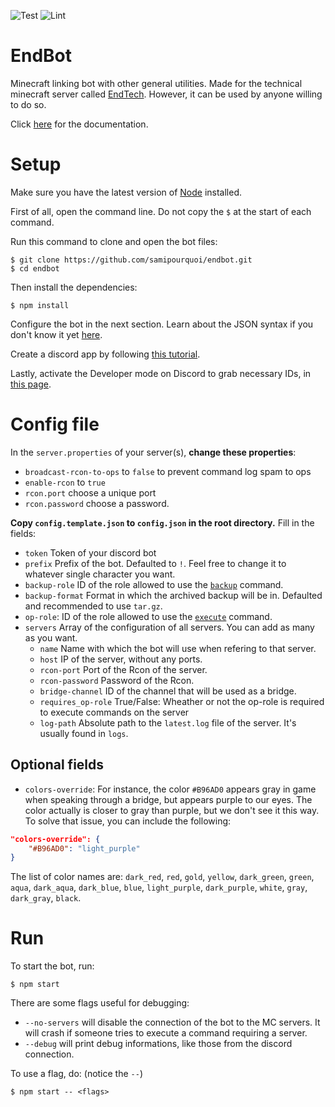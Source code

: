 ![Test](https://github.com/samipourquoi/endbot/workflows/Test/badge.svg?branch=master)
![Lint](https://github.com/samipourquoi/endbot/workflows/Linter/badge.svg?branch=master)
# EndBot

Minecraft linking bot with other general utilities. Made for the technical minecraft server called [EndTech](https://discord.gg/t7UwaDc).
However, it can be used by anyone willing to do so.

Click [here](https://github.com/samipourquoi/endbot/blob/master/COMMANDS.md) for the documentation.

# Setup

Make sure you have the latest version of [Node](https://nodejs.org/en/) installed.

First of all, open the command line. Do not copy the `$` at the start of each command.

Run this command to clone and open the bot files:
```shell script
$ git clone https://github.com/samipourquoi/endbot.git
$ cd endbot
```

Then install the dependencies:
```shell script
$ npm install
```

Configure the bot in the next section. Learn about the JSON syntax if you don't know it yet [here](https://www.digitalocean.com/community/tutorials/an-introduction-to-json).

Create a discord app by following [this tutorial](https://discordpy.readthedocs.io/en/latest/discord.html).

Lastly, activate the Developer mode on Discord to grab necessary IDs, in [this page](https://discordia.me/en/developer-mode).

# Config file

In the `server.properties` of your server(s), **change these properties**:
- `broadcast-rcon-to-ops` to `false` to prevent command log spam to ops
- `enable-rcon` to `true`
- `rcon.port` choose a unique port
- `rcon.password` choose a password.

**Copy `config.template.json` to `config.json` in the root directory.**
Fill in the fields:
- `token` Token of your discord bot
- `prefix` Prefix of the bot. Defaulted to `!`. Feel free to change it to whatever single character you want.
- `backup-role` ID of the role allowed to use the [`backup`](https://github.com/samipourquoi/endbot/blob/master/COMMANDS.md#backup)
command.
- `backup-format` Format in which the archived backup will be in. Defaulted and recommended to use `tar.gz`.
- `op-role`: ID of the role allowed to use the [`execute`](https://github.com/samipourquoi/endbot/blob/master/COMMANDS.md#execute) command.
- `servers` Array of the configuration of all servers. You can add as many as you want.
    - `name` Name with which the bot will use when refering to that server.
    - `host` IP of the server, without any ports.
    - `rcon-port` Port of the Rcon of the server.
    - `rcon-password` Password of the Rcon.
    - `bridge-channel` ID of the channel that will be used as a bridge.
    - `requires_op-role` True/False: Wheather or not the op-role is required to execute commands on the server
    - `log-path` Absolute path to the `latest.log` file of the server. It's usually found in `logs`.
	
	
## Optional fields
- `colors-override`: For instance, the color `#B96AD0` appears gray in game when speaking through a bridge,
but appears purple to our eyes. The color actually is closer to gray than purple, but we don't see it this way. To solve that issue, you can include the following:
```json
"colors-override": {
	"#B96AD0": "light_purple"
}
```
The list of color names are: `dark_red`, `red`, `gold`, `yellow`, `dark_green`, `green`, 
`aqua`, `dark_aqua`, `dark_blue`, `blue`, `light_purple`, `dark_purple`, `white`, `gray`, `dark_gray`, `black`.

# Run

To start the bot, run:
```shell script
$ npm start
```

There are some flags useful for debugging:
- `--no-servers` will disable the connection of the bot to the MC servers. It will crash if someone tries to execute
a command requiring a server.
- `--debug` will print debug informations, like those from the discord connection.

To use a flag, do: (notice the `--`)
```shell script
$ npm start -- <flags>
```
